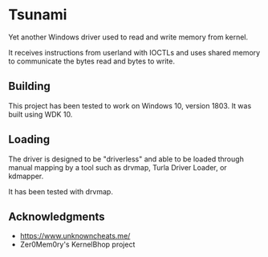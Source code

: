 # Tsunami

Yet another Windows driver used to read and write memory from kernel.

It receives instructions from userland with IOCTLs and uses shared memory to communicate the bytes read and bytes to write.

## Building

This project has been tested to work on Windows 10, version 1803. It was built using WDK 10.

## Loading

The driver is designed to be "driverless" and able to be loaded through manual mapping by a tool such as drvmap, Turla Driver Loader, or kdmapper. 

It has been tested with drvmap.  

## Acknowledgments

* https://www.unknowncheats.me/
* Zer0Mem0ry's KernelBhop project

